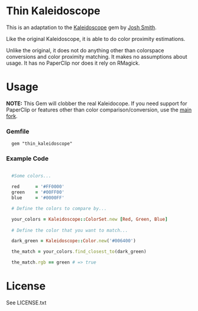 # Thin Kaleidoscope

This is an adaptation to the [Kaleidoscope](https://github.com/JoshSmith/kaleidoscope) gem by [Josh Smith](https://github.com/JoshSmith).

Like the original Kaleidoscope, it is able to do color proximity estimations.

Unlike the original, it does not do anything other than colorspace conversions and color proximity matching. It makes no assumptions about usage. It has no PaperClip nor does it rely on RMagick.

# Usage

**NOTE:** This Gem will clobber the real Kaleidocope. If you need support for PaperClip or features other than color comparison/conversion, use the [main fork](https://github.com/JoshSmith/kaleidoscope).

### Gemfile

```
  gem "thin_kaleidoscope"
```
### Example Code

```ruby

  #Some colors...

  red      = '#FF0000'
  green    = '#00FF00'
  blue     = '#0000FF'

  # Define the colors to compare by...

  your_colors = Kaleidoscope::ColorSet.new [Red, Green, Blue]
  
  # Define the color that you want to match...

  dark_green = Kaleidoscope::Color.new('#006400')

  the_match = your_colors.find_closest_to(dark_green)

  the_match.rgb == green # => true
```
# License
  See LICENSE.txt